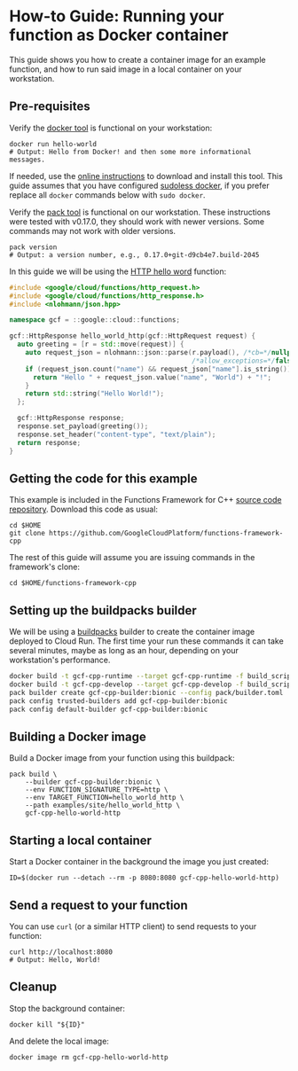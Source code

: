 # How-to Guide: Running your function as Docker container

[repository-gh]: https://github.com/GoogleCloudPlatform/functions-framework-cpp
[buildpacks]: https://buildpacks.io
[docker]: https://docker.com/
[docker-install]: https://store.docker.com/search?type=edition&offering=community
[sudoless docker]: https://docs.docker.com/engine/install/linux-postinstall/
[pack-install]: https://buildpacks.io/docs/install-pack/
[hello-world-http]: /examples/site/hello_world_http/hello_world_http.cc

This guide shows you how to create a container image for an example function,
and how to run said image in a local container on your workstation.

## Pre-requisites

Verify the [docker tool][docker] is functional on your workstation:

```shell
docker run hello-world
# Output: Hello from Docker! and then some more informational messages.
```

If needed, use the [online instructions][docker-install] to download and install
this tool. This guide assumes that you have configured [sudoless docker], if
you prefer replace all `docker` commands below with `sudo docker`.

Verify the [pack tool][pack-install] is functional on our workstation. These
instructions were tested with v0.17.0, they should work with newer versions.
Some commands may not work with older versions.

```shell
pack version
# Output: a version number, e.g., 0.17.0+git-d9cb4e7.build-2045
```

In this guide we will be using the [HTTP hello word][hello-world-http] function:

```cc
#include <google/cloud/functions/http_request.h>
#include <google/cloud/functions/http_response.h>
#include <nlohmann/json.hpp>

namespace gcf = ::google::cloud::functions;

gcf::HttpResponse hello_world_http(gcf::HttpRequest request) {
  auto greeting = [r = std::move(request)] {
    auto request_json = nlohmann::json::parse(r.payload(), /*cb=*/nullptr,
                                              /*allow_exceptions=*/false);
    if (request_json.count("name") && request_json["name"].is_string()) {
      return "Hello " + request_json.value("name", "World") + "!";
    }
    return std::string("Hello World!");
  };

  gcf::HttpResponse response;
  response.set_payload(greeting());
  response.set_header("content-type", "text/plain");
  return response;
}
```

## Getting the code for this example

This example is included in the Functions Framework for C++
[source code repository][repository-gh]. Download this code as usual:

```shell
cd $HOME
git clone https://github.com/GoogleCloudPlatform/functions-framework-cpp
```

The rest of this guide will assume you are issuing commands in the framework's
clone:

```shell
cd $HOME/functions-framework-cpp
```

## Setting up the buildpacks builder

We will be using a [buildpacks][buildpacks] builder to create the container
image deployed to Cloud Run. The first time your run these commands it can take
several minutes, maybe as long as an hour, depending on your workstation's
performance.

```sh
docker build -t gcf-cpp-runtime --target gcf-cpp-runtime -f build_scripts/Dockerfile build_scripts
docker build -t gcf-cpp-develop --target gcf-cpp-develop -f build_scripts/Dockerfile .
pack builder create gcf-cpp-builder:bionic --config pack/builder.toml
pack config trusted-builders add gcf-cpp-builder:bionic
pack config default-builder gcf-cpp-builder:bionic
```

## Building a Docker image

Build a Docker image from your function using this buildpack:

```shell
pack build \
    --builder gcf-cpp-builder:bionic \
    --env FUNCTION_SIGNATURE_TYPE=http \
    --env TARGET_FUNCTION=hello_world_http \
    --path examples/site/hello_world_http \
    gcf-cpp-hello-world-http
```

## Starting a local container

Start a Docker container in the background the image you just created:

```shell
ID=$(docker run --detach --rm -p 8080:8080 gcf-cpp-hello-world-http)
```

## Send a request to your function

You can use `curl` (or a similar HTTP client) to send requests to your
function:

```shell
curl http://localhost:8080
# Output: Hello, World!
```

## Cleanup

Stop the background container:

```shell
docker kill "${ID}"
```

And delete the local image:

```shell
docker image rm gcf-cpp-hello-world-http
```